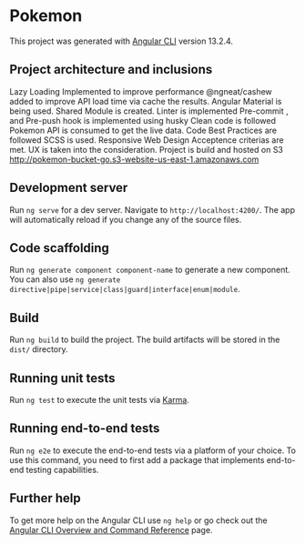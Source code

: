 # Pokemon

This project was generated with [Angular CLI](https://github.com/angular/angular-cli) version 13.2.4.

## Project architecture and inclusions

Lazy Loading Implemented to improve performance
@ngneat/cashew added to improve API load time via cache the results.
Angular Material is being used.
Shared Module is created.
Linter is implemented
Pre-commit , and Pre-push hook is implemented using husky 
Clean code is followed
Pokemon API is consumed to get the live data.
Code Best Practices are followed
SCSS is used.
Responsive Web Design
Acceptence criterias are met.
UX is taken into the consideration.
Project is build and hosted on S3 http://pokemon-bucket-go.s3-website-us-east-1.amazonaws.com

## Development server

Run `ng serve` for a dev server. Navigate to `http://localhost:4200/`. The app will automatically reload if you change any of the source files.

## Code scaffolding

Run `ng generate component component-name` to generate a new component. You can also use `ng generate directive|pipe|service|class|guard|interface|enum|module`.

## Build

Run `ng build` to build the project. The build artifacts will be stored in the `dist/` directory.

## Running unit tests

Run `ng test` to execute the unit tests via [Karma](https://karma-runner.github.io).

## Running end-to-end tests

Run `ng e2e` to execute the end-to-end tests via a platform of your choice. To use this command, you need to first add a package that implements end-to-end testing capabilities.

## Further help

To get more help on the Angular CLI use `ng help` or go check out the [Angular CLI Overview and Command Reference](https://angular.io/cli) page.
